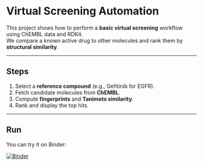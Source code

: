 # Virtual Screening Automation

This project shows how to perform a **basic virtual screening** workflow using ChEMBL data and RDKit.  
We compare a known active drug to other molecules and rank them by **structural similarity**.

---

## Steps
1. Select a **reference compound** (e.g., Gefitinib for EGFR).  
2. Fetch candidate molecules from **ChEMBL**.  
3. Compute **fingerprints** and **Tanimoto similarity**.  
4. Rank and display the top hits.  

---

## Run
You can try it on Binder:  

[![Binder](https://mybinder.org/badge_logo.svg)](https://mybinder.org/v2/gh/cy18d031/Cheminformatics-Projects-/main?labpath=Virtual_Screening_Automation%2Fvirtual_screening_automation.py)
